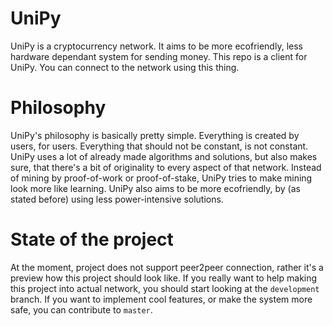 # UniPy
UniPy is a cryptocurrency network. It aims to be more ecofriendly, less hardware dependant system for sending money. This repo is a client for UniPy. You can connect to the network using this thing. 

# Philosophy
UniPy's philosophy is basically pretty simple. Everything is created by users, for users. Everything that should not be constant, is not constant. UniPy uses a lot of already made algorithms and solutions, but also makes sure, that there's a bit of originality to every aspect of that network. Instead of mining by proof-of-work or proof-of-stake, UniPy tries to make mining look more like learning. UniPy also aims to be more ecofriendly, by (as stated before) using less power-intensive solutions.
# State of the project
At the moment, project does not support peer2peer connection, rather it's a preview how this project should look like. If you really want to help making this project into actual network, you should start looking at the `development` branch. If you want to implement cool features, or make the system more safe, you can contribute to `master`.


